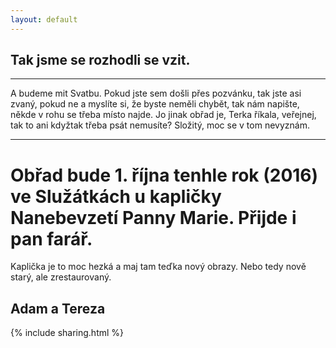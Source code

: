 ```yaml
---
layout: default
---
```


## Tak jsme se rozhodli se vzit.
***
A budeme mit Svatbu. Pokud jste sem došli přes pozvánku, tak jste asi zvaný, pokud ne a myslíte si, že byste neměli chybět, tak nám napište, někde v rohu se třeba místo najde.
Jo jinak obřad je, Terka říkala, veřejnej, tak to ani kdyžtak třeba psát nemusíte? Složitý, moc se v tom nevyznám.
***
# Obřad bude 1. října tenhle rok (2016) ve Služátkách u kapličky Nanebevzetí Panny Marie. Přijde i pan farář.
Kaplička je to moc hezká a maj tam teďka nový obrazy. Nebo tedy nově starý, ale zrestaurovaný. 

## Adam a Tereza

{% include sharing.html %}
